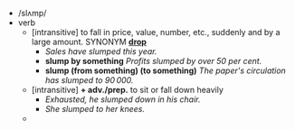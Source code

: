 - /slʌmp/
- verb
	- [intransitive] to fall in price, value, number, etc., suddenly and by a large amount. SYNONYM [**drop**](https://www.oxfordlearnersdictionaries.com/definition/english/drop_1)
		- *Sales have slumped this year.*
		- **slump by something** *Profits slumped by over 50 per cent.*
		- **slump (from something) (to something)** *The paper's circulation has slumped to 90 000.*
	- [intransitive] **+ adv./prep.** to sit or fall down heavily
		- *Exhausted, he slumped down in his chair.*
		- *She slumped to her knees.*
	-